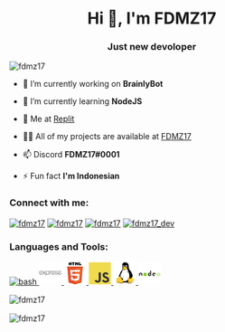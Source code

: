 <h1 align="center">Hi 👋, I'm FDMZ17</h1>
<h3 align="center">Just new devoloper</h3>

<p align="left"> <img src="https://komarev.com/ghpvc/?username=fdmz17&label=Profile%20views&color=0e75b6&style=flat" alt="fdmz17" /> </p>

- 🔭 I’m currently working on **BrainlyBot**

- 🌱 I’m currently learning **NodeJS**

- 💬 Me at [Replit](https://replit.com/@FDMZ17)

- 👨‍💻 All of my projects are available at [FDMZ17](https://fdmz17.tk)

- 📫 Discord **FDMZ17#0001**

- ⚡ Fun fact **I'm Indonesian**

<h3 align="left">Connect with me:</h3>
<p align="left">
<a href="https://codepen.io/fdmz17" target="blank"><img align="center" src="https://raw.githubusercontent.com/rahuldkjain/github-profile-readme-generator/master/src/images/icons/Social/codepen.svg" alt="fdmz17" height="30" width="40" /></a>
<a href="https://codesandbox.com/fdmz17" target="blank"><img align="center" src="https://cdn.jsdelivr.net/npm/simple-icons@3.0.1/icons/codesandbox.svg" alt="fdmz17" height="30" width="40" /></a>
<a href="https://instagram.com/fdmz17" target="blank"><img align="center" src="https://raw.githubusercontent.com/rahuldkjain/github-profile-readme-generator/master/src/images/icons/Social/instagram.svg" alt="fdmz17" height="30" width="40" /></a>
<a href="https://www.hackerrank.com/fdmz17_dev" target="blank"><img align="center" src="https://raw.githubusercontent.com/rahuldkjain/github-profile-readme-generator/master/src/images/icons/Social/hackerrank.svg" alt="fdmz17_dev" height="30" width="40" /></a>
</p>

<h3 align="left">Languages and Tools:</h3>
<p align="left"> <a href="https://www.gnu.org/software/bash/" target="_blank"> <img src="https://www.vectorlogo.zone/logos/gnu_bash/gnu_bash-icon.svg" alt="bash" width="40" height="40"/> </a> <a href="https://expressjs.com" target="_blank"> <img src="https://raw.githubusercontent.com/devicons/devicon/master/icons/express/express-original-wordmark.svg" alt="express" width="40" height="40"/> </a> <a href="https://www.w3.org/html/" target="_blank"> <img src="https://raw.githubusercontent.com/devicons/devicon/master/icons/html5/html5-original-wordmark.svg" alt="html5" width="40" height="40"/> </a> <a href="https://developer.mozilla.org/en-US/docs/Web/JavaScript" target="_blank"> <img src="https://raw.githubusercontent.com/devicons/devicon/master/icons/javascript/javascript-original.svg" alt="javascript" width="40" height="40"/> </a> <a href="https://www.linux.org/" target="_blank"> <img src="https://raw.githubusercontent.com/devicons/devicon/master/icons/linux/linux-original.svg" alt="linux" width="40" height="40"/> </a> <a href="https://nodejs.org" target="_blank"> <img src="https://raw.githubusercontent.com/devicons/devicon/master/icons/nodejs/nodejs-original-wordmark.svg" alt="nodejs" width="40" height="40"/> </a> </p>

<p><img align="center" src="https://github-readme-stats.vercel.app/api/top-langs?username=fdmz17&show_icons=true&locale=en&layout=compact" alt="fdmz17" /></p>

<p><img align="center" src="https://github-readme-streak-stats.herokuapp.com/?user=fdmz17&" alt="fdmz17" /></p>
